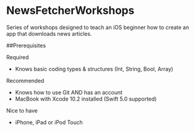 # NewsFetcherWorkshops

Series of workshops designed to teach an iOS beginner how to create an app that downloads news articles.

##Prerequisites

Required
- Knows basic coding types & structures (Int, String, Bool, Array)

Recommended
- Knows how to use Git AND has an account
- MacBook with Xcode 10.2 installed (Swift 5.0 supported)

Nice to have
- iPhone, iPad or iPod Touch
